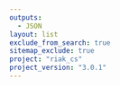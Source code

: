 ```yaml
---
outputs:
  - JSON
layout: list
exclude_from_search: true
sitemap_exclude: true
project: "riak_cs"
project_version: "3.0.1"
---
```



